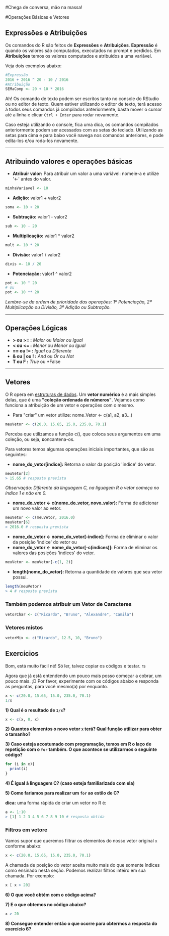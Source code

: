 #Chega de conversa, mão na massa!

#Operações Básicas e Vetores

## Expressões e Atribuições
Os comandos do R são feitos de **Expressões** e **Atribuições**. **Expressão** é quando os valores são computados, executados no prompt e perdidos. Em **Atribuições** temos os valores computados e atribuidos a uma variável.

Veja dois exemplos abaixo:

```r
#Expressão
2016 + 2016 ^ 20 - 10 / 2016
#Atribuição
SEMaComp <- 20 + 10 * 2016
```
Ah! Os comando de texto podem ser escritos tanto no console do RStudio ou no editor de texto. Quem estiver utilizando o editor de texto, terá acesso à todos seus comandos já compilados anteriormente, basta mover o cursor até a linha e clicar `Ctrl + Enter` para rodar novamente.

Caso esteja utilizando o console, fica uma dica, os comandos compilados anteriormente podem ser acessados com as setas do teclado. Utilizando as setas para cima e para baixo você navega nos comandos anteriores, e pode edita-los e/ou roda-los novamente.


---


## Atribuindo valores e operações básicas
* **Atribuir valor:** Para atribuir um valor a uma variável: nomeie-a e utilize '<-' antes do valor.
```r
minhaVariavel <- 10
```
* **Adição:** valor1 + valor2
```r
soma <- 10 + 20
```
* **Subtração:** valor1 - valor2
```r
sub <- 10 - 20
```
* **Multiplicação:** valor1 * valor2
```r
mult <- 10 * 20
```
* **Divisão:** valor1 / valor2
```r
divis <- 10 / 20
```
* **Potenciação:** valor1 ^ valor2
```r
pot <- 10 ^ 20
# ou
pot <- 10 ** 20
```

*Lembre-se da ordem de prioridade das operações: 1º Potenciação, 2º Multiplicação ou Divisão, 3º Adição ou Subtração.*


---


## Operações Lógicas
* **> ou >= :** *Maior* ou *Maior ou Igual*
* **< ou <= :** *Menor* ou *Menor ou Igual*
* **== ou != :** *Igual* ou *Diferente*
* **& ou | ou ! :** *And* ou *Or* ou *Not*
* **T ou F :** *True* ou *False


---


## Vetores

O R opera em [estruturas de dados](https://pt.wikipedia.org/wiki/Estrutura_de_dados). Um **vetor numérico** é a mais simples delas, que é uma **"coleção ordenada de números"**. Vejamos como funciona a atribuição de um vetor e operações com o mesmo.
* Para "criar" um vetor utilize: nome_Vetor <- c(a1, a2, a3...)

```r
meuVetor <- c(20.0, 15.65, 15.0, 235.0, 70.1)
```

Perceba que utilizamos a função c(), que coloca seus argumentos em uma coleção, ou seja, **c**oncantena-os.

Para vetores temos algumas operações iniciais importantes, que são as seguintes:

* **nome_do_vetor[indice]:** Retorna o valor da posição 'indice' do vetor.
```r
meuVetor[2]
> 15.65 # resposta prevista
```
*Observação: Diferente da linguagem C, na liguagem R o vetor começa no índice 1 e não em 0.*

* **nome_do_vetor <- c(nome_do_vetor, novo_valor):** Forma de adicionar um novo valor ao vetor.
```r
meuVetor <- c(meuVetor, 2016.0)
meuVetor[6]
> 2016.0 # resposta prevista
```
* **nome_do_vetor <- nome_do_vetor[-indice]:** Forma de eliminar o valor da posição 'indice' do vetor ou
* **nome_do_vetor <- nome_do_vetor[-c(indices)]:** Forma de eliminar os valores das posições 'indices' do vetor.
```r
meuVetor <- meuVetor[-c(1, 2)]
```
* **length(nome_do_vetor):** Retorna a quantidade de valores que seu vetor possui.
```r
length(meuVetor)
> 4 # resposta prevista
```

### Também podemos atribuir um Vetor de Caracteres

```r
vetorChar <- c("Ricardo", "Bruno", "Alexandre", "Camila")
```

### Vetores mistos

```r
vetorMix <- c("Ricardo", 12.5, 10, "Bruno")
```

## Exercícios


Bom, está muito fácil né! Só ler, talvez copiar os códigos e testar. rs

Agora que já está entendendo um pouco mais posso começar a cobrar, um pouco mais. ;D
Por favor, experimente com os códigos abaixo e responda as perguntas, para você mesmo(a) por enquanto.

```r
x <- c(20.0, 15.65, 15.0, 235.0, 70.1)
1/x
```
**1) Qual é o resultado de `1/x`?**

```r
x <- c(x, 0, x)
```
**2) Quantos elementos o novo vetor `x` terá? Qual função utilizar para obter o tamanho?**

**3) Caso esteja acostumado com programação, temos em R o laço de repetição com o `for` também. O que acontece se utilizarmos o seguinte código?**

```r
for (i in x){
  print(i)
}
```
**4) É igual à linguagem C? (caso esteja familiarizado com ela)**

**5) Como fariamos para realizar um `for` ao estilo de C?**

**dica:** uma forma rápida de criar um vetor no R é:

```r
a <- 1:10
> [1] 1 2 3 4 5 6 7 8 9 10 # resposta obtida
```

### Filtros em vetore

Vamos supor que queremos filtrar os elementos do nosso vetor original `x` conforme abaixo:

```r
x <- c(20.0, 15.65, 15.0, 235.0, 70.1)
```

A chamada de posição do vetor aceita muito mais do que somente índices como ensinado nesta seção. Podemos realizar filtros inteiro em sua chamada. Por exemplo:

```r
x [ x > 20]
```

**6) O que você obtém com o código acima?**

**7) E o que obtemos no código abaixo?**

```r
x > 20
```

**8) Consegue entender então o que ocorre para obtermos a resposta do exercício 6?**